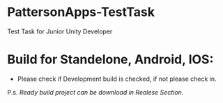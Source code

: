 # PattersonApps-TestTask
Test Task for Junior Unity Developer

# Build for Standelone, Android, IOS:

- Please check if Development build is checked, if not please check in.

P.s. *Ready build project can be download in Realese Section.*
